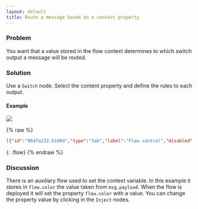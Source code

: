 ```yaml
---
layout: default
title: Route a message based on a context property
---
```


### Problem

You want that a value stored in the flow context determines to which switch output a message will be routed.

### Solution

Use a <code class="node">Switch</code> node. Select the content property and define the rules to each output.

#### Example

![](/images/basic/basic-flow-009.png)

{% raw %}
~~~json
[{"id":"964fa232.b1d9d","type":"tab","label":"Flow control","disabled":false,"info":"# **Route a message based on a context property**\n\n## **Problem**\nYou want that a value stored in the flow context determines to which switch output a message will be routed.\n\n## **Solution**\nUse a switch node. Select the content property and define the rules to each output.\n\n## **Example**\n![messages](/ckbk/basic-flow-009.png)\n\n## **Discussion**\nThere is an auxiliary flow used to set the context variable. In this recipe example it stores in flow.color the value taken from msg.payload. When the flow is deployed it will set the property flow.color with a value. You can change the property value by clicking in the inject nodes.\n"},{"id":"a66604a9.9600f8","type":"comment","z":"964fa232.b1d9d","name":"Route a message based on a context property","info":"","x":250,"y":60,"wires":[]},{"id":"9cbc8188.a3bdf","type":"switch","z":"964fa232.b1d9d","name":"Context based forward","property":"color","propertyType":"flow","rules":[{"t":"eq","v":"#FF0000","vt":"str"},{"t":"eq","v":"#00FF00","vt":"str"},{"t":"eq","v":"#0000FF","vt":"str"}],"checkall":"true","repair":false,"outputs":3,"x":320,"y":180,"wires":[["a112eea.e7fc01"],["39264d04.136ac2"],["7934c920.125f78"]]},{"id":"a112eea.e7fc01","type":"debug","z":"964fa232.b1d9d","name":"Output 1 - Red","active":true,"tosidebar":true,"console":false,"tostatus":false,"complete":"payload","x":540,"y":140,"wires":[]},{"id":"a1ffea5b.334148","type":"inject","z":"964fa232.b1d9d","name":"Red","topic":"","payload":"#FF0000","payloadType":"str","repeat":"","crontab":"","once":true,"onceDelay":0.1,"x":130,"y":340,"wires":[["234d90e1.40f45"]]},{"id":"ec678b06.429da8","type":"inject","z":"964fa232.b1d9d","name":"Green","topic":"","payload":"#00FF00","payloadType":"str","repeat":"","crontab":"","once":false,"onceDelay":0.1,"x":130,"y":380,"wires":[["234d90e1.40f45"]]},{"id":"cbf66f07.1f1e6","type":"debug","z":"964fa232.b1d9d","name":"Allowed","active":false,"tosidebar":true,"console":false,"tostatus":true,"complete":"payload","x":520,"y":380,"wires":[]},{"id":"c73b33c5.c07b3","type":"inject","z":"964fa232.b1d9d","name":"Blue","topic":"","payload":"#0000FF","payloadType":"str","repeat":"","crontab":"","once":false,"onceDelay":0.1,"x":130,"y":420,"wires":[["234d90e1.40f45"]]},{"id":"234d90e1.40f45","type":"change","z":"964fa232.b1d9d","name":"Set Context","rules":[{"t":"set","p":"color","pt":"flow","to":"payload","tot":"msg"}],"action":"","property":"","from":"","to":"","reg":false,"x":330,"y":380,"wires":[["cbf66f07.1f1e6"]]},{"id":"d579d186.2adb","type":"inject","z":"964fa232.b1d9d","name":"","topic":"","payload":"My string","payloadType":"str","repeat":"","crontab":"","once":false,"onceDelay":0.1,"x":140,"y":180,"wires":[["9cbc8188.a3bdf"]]},{"id":"39264d04.136ac2","type":"debug","z":"964fa232.b1d9d","name":"Output 2 - Green","active":true,"tosidebar":true,"console":false,"tostatus":false,"complete":"payload","x":550,"y":180,"wires":[]},{"id":"7934c920.125f78","type":"debug","z":"964fa232.b1d9d","name":"Output 3 - Blue","active":true,"tosidebar":true,"console":false,"tostatus":false,"complete":"payload","x":540,"y":220,"wires":[]},{"id":"c0536f39.75b1f","type":"comment","z":"964fa232.b1d9d","name":"unclick this tab in the debug node and redeploy the flow","info":"","x":600,"y":340,"wires":[]}]
~~~
{: .flow}
{% endraw %}

### Discussion

There is an auxiliary flow used to set the context variable. 
In this example it stores in `flow.color` the value taken from `msg.payload`. 
When the flow is deployed it will set the property `flow.color` with a value. 
You can change the property value by clicking in the <code class="node">Inject</code> nodes.
